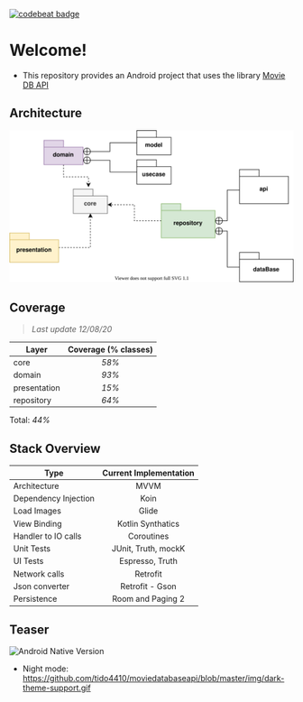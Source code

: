 [![codebeat badge](https://codebeat.co/badges/07eeaf3d-d079-4f7f-8ba5-abf596b60f31)](https://codebeat.co/projects/github-com-gabrielbmoro-moviedbapi-master)

# Welcome!

- This repository provides an Android project that uses the library  [Movie DB API](https://www.themoviedb.org)

## Architecture

![Architecture](https://github.com/gabrielbmoro/MovieDBApi/blob/master/img/architecture.svg)

## Coverage 

> _Last update 12/08/20_

| Layer                | Coverage (% classes)      |
|----------------------|:-------------------------:|
| core                 | _58%_                     |
| domain               | _93%_                     |
| presentation         | _15%_                     |
| repository           | _64%_                     |

Total: _44%_



## Stack Overview

| Type                 | Current Implementation  |
|----------------------|:-----------------------:|
| Architecture         | MVVM                    |
| Dependency Injection | Koin                    |
| Load Images          | Glide                   |
| View Binding         | Kotlin Synthatics       |
| Handler to IO calls  | Coroutines              |
| Unit Tests           | JUnit, Truth, mockK     |
| UI Tests             | Espresso, Truth         |
| Network calls        | Retrofit                |
| Json converter       | Retrofit - Gson         |
| Persistence          | Room and Paging 2       |

## Teaser

![Android Native Version](https://github.com/tido4410/moviedatabaseapi/blob/master/img/teaser.gif)

- Night mode: https://github.com/tido4410/moviedatabaseapi/blob/master/img/dark-theme-support.gif
